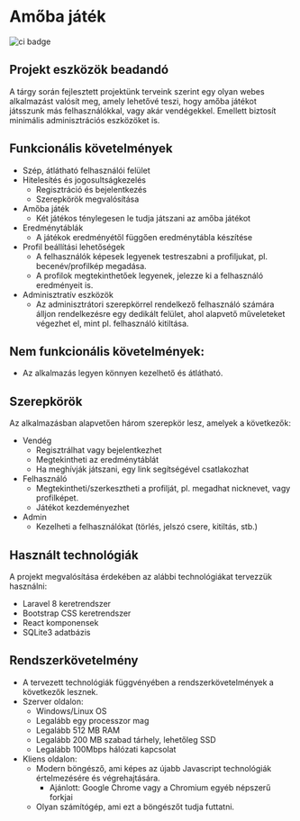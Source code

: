 # Amőba játék

![ci badge](https://github.com/dgabor222/projekt_eszkozok_2021/actions/workflows/ci.yml/badge.svg)

## Projekt eszközök beadandó

A tárgy során fejlesztett projektünk terveink szerint egy olyan webes alkalmazást valósít meg, amely lehetővé teszi, hogy amőba játékot játsszunk más felhasználókkal, vagy akár vendégekkel. Emellett biztosít minimális adminisztrációs eszközöket is.

## Funkcionális követelmények
- Szép, átlátható felhasználói felület
- Hitelesítés és jogosultságkezelés
	- Regisztráció és bejelentkezés
	- Szerepkörök megvalósítása
- Amőba játék
	- Két játékos ténylegesen le tudja játszani az amőba játékot
- Eredménytáblák
	- A játékok eredményétől függően eredménytábla készítése
- Profil beállítási lehetőségek
	- A felhasználók képesek legyenek testreszabni a profiljukat, pl. becenév/profilkép megadása.
	- A profilok megtekinthetőek legyenek, jelezze ki a felhasználó eredményeit is.
- Adminisztratív eszközök
	- Az adminisztrátori szerepkörrel rendelkező felhasználó számára álljon rendelkezésre egy dedikált felület, ahol alapvető műveleteket végezhet el, mint pl. felhasználó kitiltása.

## Nem funkcionális követelmények:
- Az alkalmazás legyen könnyen kezelhető és átlátható.

## Szerepkörök
Az alkalmazásban alapvetően három szerepkör lesz, amelyek a következők:
- Vendég
	- Regisztrálhat vagy bejelentkezhet
	- Megtekintheti az eredménytáblát
	- Ha meghívják játszani, egy link segítségével csatlakozhat
- Felhasználó
	- Megtekintheti/szerkesztheti a profilját, pl. megadhat nicknevet, vagy profilképet.
	- Játékot kezdeményezhet
- Admin
	- Kezelheti a felhasználókat (törlés, jelszó csere, kitiltás, stb.)

## Használt technológiák
A projekt megvalósítása érdekében az alábbi technológiákat tervezzük használni:
- Laravel 8 keretrendszer
- Bootstrap CSS keretrendszer
- React komponensek
- SQLite3 adatbázis

## Rendszerkövetelmény
- A tervezett technológiák függvényében a rendszerkövetelmények a következők lesznek.
- Szerver oldalon:
	- Windows/Linux OS
	- Legalább egy processzor mag
	- Legalább 512 MB RAM
	- Legalább 200 MB szabad tárhely, lehetőleg SSD
	- Legalább 100Mbps hálózati kapcsolat
- Kliens oldalon:
	- Modern böngésző, ami képes az újabb Javascript technológiák értelmezésére és végrehajtására.
		- Ajánlott: Google Chrome vagy a Chromium egyéb népszerű forkjai
	- Olyan számítógép, ami ezt a böngészőt tudja futtatni.
